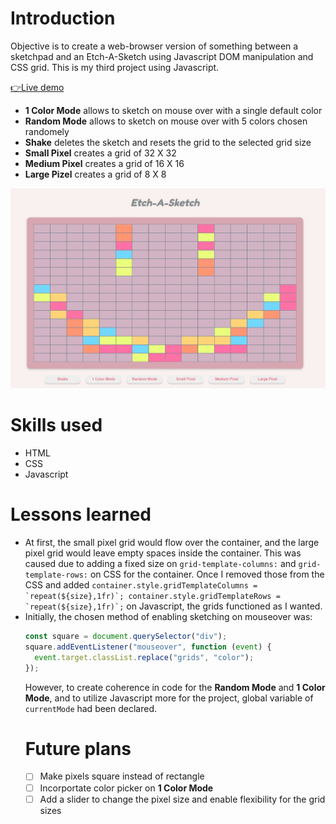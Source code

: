 # Introduction
Objective is to create a web-browser version of something between a sketchpad and an Etch-A-Sketch using Javascript DOM manipulation and CSS grid. This is my third project using Javascript.

[👉Live demo](https://bravoosonja.github.io/etchasketch)

* **1 Color Mode** allows to sketch on mouse over with a single default color
* **Random Mode** allows to sketch on mouse over with 5 colors chosen randomely
* **Shake** deletes the sketch and resets the grid to the selected grid size
* **Small Pixel** creates a grid of 32 X 32
* **Medium Pixel** creates a grid of 16 X 16
* **Large Pizel** creates a grid of 8 X 8

![screenshot](Screenshot.jpg)
# Skills used
- HTML
- CSS
- Javascript
# Lessons learned
- At first, the small pixel grid would flow over the container, and the large pixel grid would leave empty spaces inside the container. This was caused due to adding a fixed size on ```grid-template-columns:``` and ```grid-template-rows:``` on CSS for the container. Once I removed those from the CSS and added ```container.style.gridTemplateColumns = `repeat(${size},1fr)`; container.style.gridTemplateRows = `repeat(${size},1fr)`;``` on Javascript, the grids functioned as I wanted.
- Initially, the chosen method of enabling sketching on mouseover was:
  ```javascript 
  const square = document.querySelector("div");
  square.addEventListener("mouseover", function (event) {
    event.target.classList.replace("grids", "color");
  });
  ```
  However, to create coherence in code for the **Random Mode** and **1 Color Mode**, and to utilize Javascript more for the project, global variable of ```currentMode```   had been declared. 
  # Future plans
  - [ ] Make pixels square instead of rectangle
  - [ ] Incorportate color picker on **1 Color Mode**
  - [ ] Add a slider to change the pixel size and enable flexibility for the grid sizes
